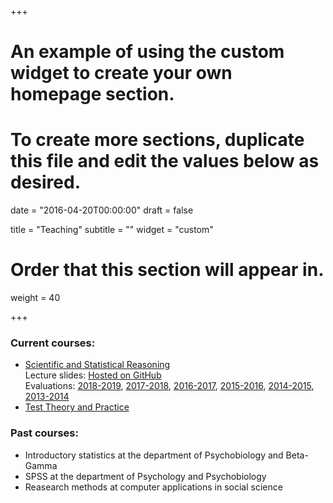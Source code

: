 +++
# An example of using the custom widget to create your own homepage section.
# To create more sections, duplicate this file and edit the values below as desired.

date = "2016-04-20T00:00:00"
draft = false

title = "Teaching"
subtitle = ""
widget = "custom"

# Order that this section will appear in.
weight = 40

+++

### Current courses:

- [Scientific and Statistical Reasoning](http://studiegids.uva.nl/xmlpages/page/2017-2018/zoek-vak/vak/34483) <br>
Lecture slides: [Hosted on GitHub](http://shklinkenberg.github.io/statistics-lectures/) <br>
Evaluations: [2018-2019](https://surfdrive.surf.nl/files/index.php/s/Evn80HCcnfsjGsK), [2017-2018](https://surfdrive.surf.nl/files/index.php/s/qJAwXm1pDXQaW7M), [2016-2017](https://surfdrive.surf.nl/files/index.php/s/qAldS3Xk4E2xrsj), [2015-2016](https://surfdrive.surf.nl/files/index.php/s/TqzD5NrMnPKmxUS), [2014-2015](https://surfdrive.surf.nl/files/index.php/s/Fgz7yBFgjI6vYMH), [2013-2014](https://surfdrive.surf.nl/files/index.php/s/OkvT401iBjwrYsX)
- [Test Theory and Practice](http://studiegids.uva.nl/xmlpages/page/2017-2018/zoek-vak/vak/31855)

### Past courses:

- Introductory statistics at the department of Psychobiology and Beta-Gamma
- SPSS at the department of Psychology and Psychobiology
- Reasearch methods at computer applications in social science